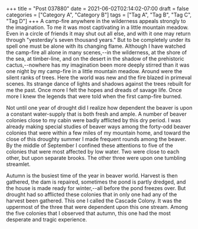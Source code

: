 +++
title = "Post 037880"
date = 2021-06-02T02:14:02-07:00
draft = false
categories = ["Category A", "Category B"]
tags = ["Tag A", "Tag B", "Tag C", "Tag D"]
+++
A camp-fire anywhere in the wilderness appeals strongly to the imagination. To me it was most captivating in a little mountain meadow. Even in a circle of friends it may shut out all else, and with it one may return through "yesterday's seven thousand years." But to be completely under its spell one must be alone with its changing flame. Although I have watched the camp-fire all alone in many scenes,--in the wilderness, at the shore of the sea, at timber-line, and on the desert in the shadow of the prehistoric cactus,--nowhere has my imagination been more deeply stirred than it was one night by my camp-fire in a little mountain meadow. Around were the silent ranks of trees. Here the world was new and the fire blazed in primeval scenes. Its strange dance of lights and shadows against the trees rebuilt for me the past. Once more I felt the hopes and dreads of savage life. Once more I knew the legends that were told when the first camp-fire burned.

Not until one year of drought did I realize how dependent the beaver is upon a constant water-supply that is both fresh and ample. A number of beaver colonies close to my cabin were badly afflicted by this dry period. I was already making special studies of beaver ways among the forty-odd beaver colonies that were within a few miles of my mountain home, and toward the close of this droughty summer I made frequent rounds among the beaver. By the middle of September I confined these attentions to five of the colonies that were most affected by low water. Two were close to each other, but upon separate brooks. The other three were upon one tumbling streamlet.

Autumn is the busiest time of the year in beaver world. Harvest is then gathered, the dam is repaired, sometimes the pond is partly dredged, and the house is made ready for winter,--all before the pond freezes over. But drought had so afflicted these colonies that in only one had any of the harvest been gathered. This one I called the Cascade Colony. It was the uppermost of the three that were dependent upon this one stream. Among the five colonies that I observed that autumn, this one had the most desperate and tragic experience.
